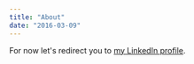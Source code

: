 ```yaml
---
title: "About"
date: "2016-03-09"
---
```


For now let's redirect you to [my LinkedIn profile](https://www.linkedin.com/in/pierrevillard).
